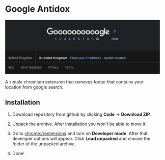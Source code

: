 # Google Antidox

![thumbnail](thumbnail.png)

A simple chromium extension that removes footer that contains your location from google search.

## Installation

1. Download repository from github by clicking **Code** -> **Download ZIP**.

2. Unpack the archive. After installation you won't be able to move it.

3. Go to <chrome://extensions> and turn on **Developer mode**. After that developer options will appear. Click **Load unpacked** and choose the folder of the unpacked archive.

4. Done!
